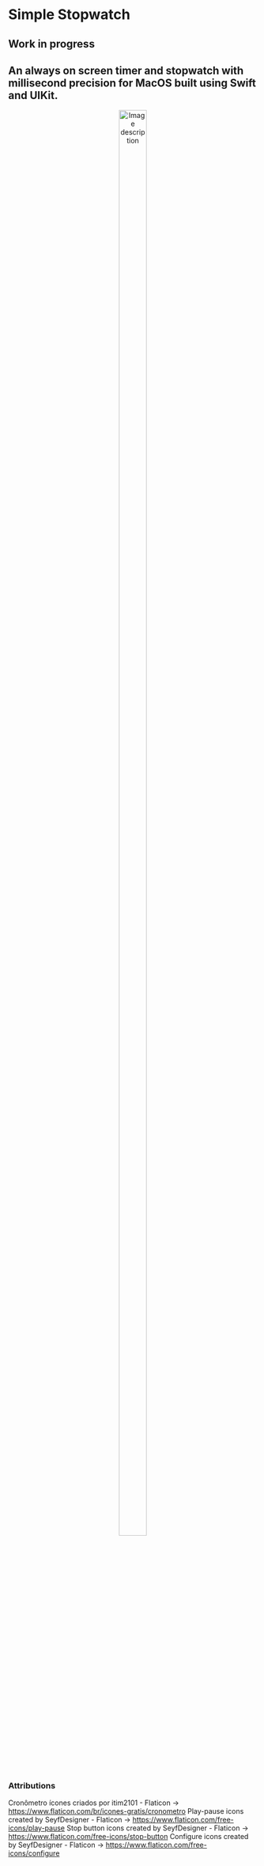 # Simple Stopwatch
## Work in progress
## An always on screen timer and stopwatch with millisecond precision for MacOS built using Swift and UIKit.
<p align="center">
<img src="<url_here>" alt="Image description" height="85.93%" width="33.61%" hspace="30"/>
</p>

### Attributions
Cronômetro ícones criados por itim2101 - Flaticon -> https://www.flaticon.com/br/icones-gratis/cronometro
Play-pause icons created by SeyfDesigner - Flaticon -> https://www.flaticon.com/free-icons/play-pause
Stop button icons created by SeyfDesigner - Flaticon -> https://www.flaticon.com/free-icons/stop-button
Configure icons created by SeyfDesigner - Flaticon -> https://www.flaticon.com/free-icons/configure